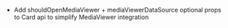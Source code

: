 - Add shouldOpenMediaViewer + mediaViewerDataSource optional props to Card api to simplify MediaViewer integration